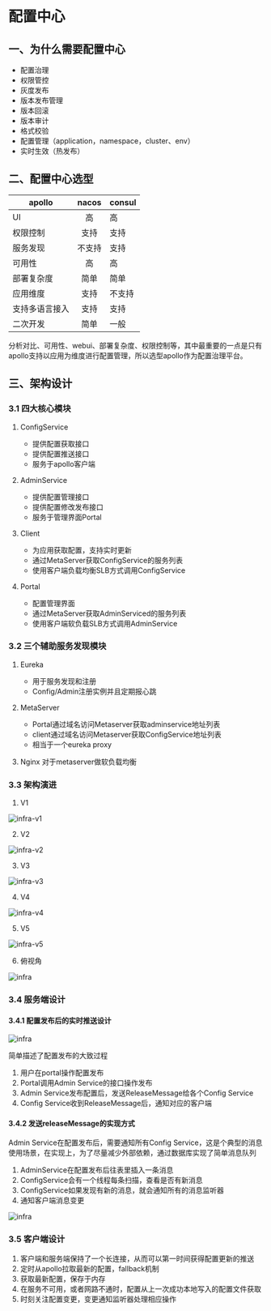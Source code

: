 # 配置中心


## 一、为什么需要配置中心

+ 配置治理
+ 权限管控
+ 灰度发布
+ 版本发布管理
+ 版本回滚
+ 版本审计
+ 格式校验
+ 配置管理（application，namespace，cluster、env）
+ 实时生效（热发布）

## 二、配置中心选型

| apollo   |      nacos      |consul
|----------|:-------------:|------|
| UI | 高 | 高 | 低
|权限控制|  支持| 支持 | 不支持
|服务发现 | 不支持 | 支持 | 支持
| 可用性 | 高 | 高 | 高
| 部署复杂度| 简单 | 简单 | 一般
| 应用维度| 支持 |不支持 | 不支持
|支持多语言接入|支持 |支持 | 支持
|二次开发|简单 |一般 | 难

分析对比、可用性、webui、部署复杂度、权限控制等，其中最重要的一点是只有apollo支持以应用为维度进行配置管理，所以选型apollo作为配置治理平台。



## 三、架构设计

### 3.1 四大核心模块

1. ConfigService

    * 提供配置获取接口
    * 提供配置推送接口
    * 服务于apollo客户端
    
2. AdminService
    
    * 提供配置管理接口
    * 提供配置修改发布接口
    * 服务于管理界面Portal
    
3. Client

    * 为应用获取配置，支持实时更新
    * 通过MetaServer获取ConfigService的服务列表
    * 使用客户端负载均衡SLB方式调用ConfigService
   
4. Portal

    * 配置管理界面
    * 通过MetaServer获取AdminServiced的服务列表
    * 使用客户端软负载SLB方式调用AdminService
    
### 3.2 三个辅助服务发现模块

1. Eureka
    
    * 用于服务发现和注册
    * Config/Admin注册实例并且定期报心跳
    
2. MetaServer
   
   * Portal通过域名访问Metaserver获取adminservice地址列表
   * client通过域名访问Metaserver获取ConfigService地址列表
   * 相当于一个eureka proxy
   
3. Nginx
    对于metaserver做软负载均衡
    
### 3.3 架构演进

1. V1

![infra-v1](./infra-v1.png)

2. V2

![infra-v2](./infra-v2.png)

3. V3

![infra-v3](./infra-v3.png)

4. V4

![infra-v4](./infra-v4.png)

5. V5

![infra-v5](./infra-v5.png)

6. 俯视角

![infra](./infra.png)



### 3.4 服务端设计

#### 3.4.1 配置发布后的实时推送设计

![infra](./3.4.1.png)

简单描述了配置发布的大致过程

1. 用户在portal操作配置发布
2. Portal调用Admin Service的接口操作发布
3. Admin Service发布配置后，发送ReleaseMessage给各个Config Service
4. Config Service收到ReleaseMessage后，通知对应的客户端

#### 3.4.2 发送releaseMessage的实现方式

Admin Service在配置发布后，需要通知所有Config Service，这是个典型的消息使用场景，在实现上，为了尽量减少外部依赖，通过数据库实现了简单消息队列

1. AdminService在配置发布后往表里插入一条消息
2. ConfigService会有一个线程每条扫描，查看是否有新消息
3. ConfigService如果发现有新的消息，就会通知所有的消息监听器
4. 通知客户端消息变更

![infra](./3.4.2.png)


### 3.5 客户端设计

1. 客户端和服务端保持了一个长连接，从而可以第一时间获得配置更新的推送
2. 定时从apollo拉取最新的配置，fallback机制
3. 获取最新配置，保存于内存
4. 在服务不可用，或者网路不通时，配置从上一次成功本地写入的配置文件获取
5. 时刻关注配置变更，变更通知监听器处理相应操作







